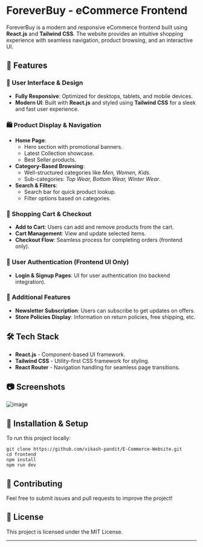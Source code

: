 # ForeverBuy - eCommerce Frontend

ForeverBuy is a modern and responsive eCommerce frontend built using **React.js** and **Tailwind CSS**. The website provides an intuitive shopping experience with seamless navigation, product browsing, and an interactive UI.

## 🚀 Features

### 🌟 User Interface & Design

- **Fully Responsive**: Optimized for desktops, tablets, and mobile devices.
- **Modern UI**: Built with **React.js** and styled using **Tailwind CSS** for a sleek and fast user experience.

### 🛍️ Product Display & Navigation

- **Home Page**:
    - Hero section with promotional banners.
    - Latest Collection showcase.
    - Best Seller products.
- **Category-Based Browsing**:
    - Well-structured categories like *Men, Women, Kids*.
    - Sub-categories: *Top Wear, Bottom Wear, Winter Wear*.
- **Search & Filters**:
    - Search bar for quick product lookup.
    - Filter options based on categories.

### 🛒 Shopping Cart & Checkout

- **Add to Cart**: Users can add and remove products from the cart.
- **Cart Management**: View and update selected items.
- **Checkout Flow**: Seamless process for completing orders (frontend only).

### 🔐 User Authentication (Frontend UI Only)

- **Login & Signup Pages**: UI for user authentication (no backend integration).

### 📢 Additional Features

- **Newsletter Subscription**: Users can subscribe to get updates on offers.
- **Store Policies Display**: Information on return policies, free shipping, etc.

## 🛠️ Tech Stack

- **React.js** - Component-based UI framework.
- **Tailwind CSS** - Utility-first CSS framework for styling.
- **React Router** - Navigation handling for seamless page transitions.

## 📷 Screenshots

![image](https://github.com/user-attachments/assets/27f5663c-5638-4776-8f2c-c7e94e24beb8)


## 📌 Installation & Setup

To run this project locally:

```
git clone https://github.com/vikash-pandit/E-Commerce-Website.git
cd frontend
npm install
npm run dev

```

## 🤝 Contributing

Feel free to submit issues and pull requests to improve the project!

## 📜 License

This project is licensed under the MIT License.

---
